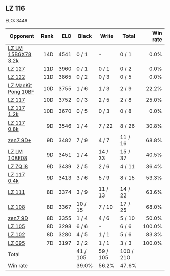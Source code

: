 ## LZ 116 ##

ELO: 3449

Opponent | Rank | ELO | Black | Write | Total | Win rate
---------|-----:|----:|-------|-------|-------|-------:
[LZ LM 15BGX78 3.2k](LZ%20LM%2015BGX78%203.2k.md) | 14D | 4541 | 0 / 1 | - | 0 / 1 | 0.0%
[LZ 127](LZ%20127.md) | 11D | 3960 | 0 / 1 | 0 / 1 | 0 / 2 | 0.0%
[LZ 122](LZ%20122.md) | 11D | 3865 | 0 / 2 | 0 / 3 | 0 / 5 | 0.0%
[LZ ManKit Pong 10BF](LZ%20ManKit%20Pong%2010BF.md) | 10D | 3755 | 1 / 6 | 1 / 3 | 2 / 9 | 22.2%
[LZ 117](LZ%20117.md) | 10D | 3752 | 0 / 3 | 2 / 5 | 2 / 8 | 25.0%
[LZ 117 1.2k](LZ%20117%201.2k.md) | 10D | 3670 | 0 / 5 | 0 / 3 | 0 / 8 | 0.0%
[LZ 117 0.8k](LZ%20117%200.8k.md) | 9D | 3546 | 1 / 4 | 7 / 22 | 8 / 26 | 30.8%
[zen7 9D+](zen7%209D+.md) | 9D | 3482 | 7 / 9 | 4 / 7 | 11 / 16 | 68.8%
[LZ LM 10BE08](LZ%20LM%2010BE08.md) | 9D | 3451 | 1 / 4 | 14 / 33 | 15 / 37 | 40.5%
[LZ ZQ i8](LZ%20ZQ%20i8.md) | 9D | 3439 | 2 / 5 | 2 / 6 | 4 / 11 | 36.4%
[LZ 117 0.4k](LZ%20117%200.4k.md) | 9D | 3413 | 3 / 6 | 5 / 9 | 8 / 15 | 53.3%
[LZ 111](LZ%20111.md) | 8D | 3374 | 3 / 9 | 11 / 13 | 14 / 22 | 63.6%
[LZ 108](LZ%20108.md) | 8D | 3367 | 10 / 15 | 7 / 10 | 17 / 25 | 68.0%
[zen7 9D](zen7%209D.md) | 8D | 3355 | 1 / 4 | 4 / 6 | 5 / 10 | 50.0%
[LZ 105](LZ%20105.md) | 8D | 3298 | 6 / 6 | - | 6 / 6 | 100.0%
[LZ 102](LZ%20102.md) | 8D | 3280 | 4 / 5 | 1 / 1 | 5 / 6 | 83.3%
[LZ 095](LZ%20095.md) | 7D | 3197 | 2 / 2 | 1 / 1 | 3 / 3 | 100.0%
Total | | | 41 / 105 | 59 / 105 | 100 / 210 | 
Win rate| | | 39.0% | 56.2% | 47.6% | 

